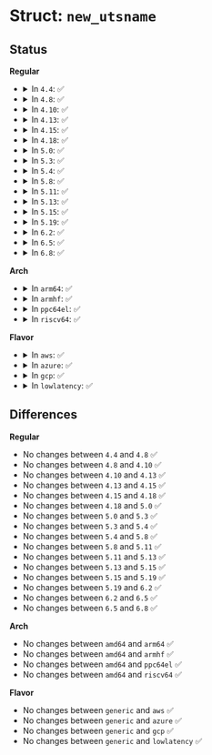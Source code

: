 # Struct: <code>new_utsname</code>

## Status
<b>Regular</b>
<ul>
<li>
<details>
<summary>In <code>4.4</code>: ✅</summary>

```c
struct new_utsname {
    char sysname[65];
    char nodename[65];
    char release[65];
    char version[65];
    char machine[65];
    char domainname[65];
};
```
</details>
</li>
<li>
<details>
<summary>In <code>4.8</code>: ✅</summary>

```c
struct new_utsname {
    char sysname[65];
    char nodename[65];
    char release[65];
    char version[65];
    char machine[65];
    char domainname[65];
};
```
</details>
</li>
<li>
<details>
<summary>In <code>4.10</code>: ✅</summary>

```c
struct new_utsname {
    char sysname[65];
    char nodename[65];
    char release[65];
    char version[65];
    char machine[65];
    char domainname[65];
};
```
</details>
</li>
<li>
<details>
<summary>In <code>4.13</code>: ✅</summary>

```c
struct new_utsname {
    char sysname[65];
    char nodename[65];
    char release[65];
    char version[65];
    char machine[65];
    char domainname[65];
};
```
</details>
</li>
<li>
<details>
<summary>In <code>4.15</code>: ✅</summary>

```c
struct new_utsname {
    char sysname[65];
    char nodename[65];
    char release[65];
    char version[65];
    char machine[65];
    char domainname[65];
};
```
</details>
</li>
<li>
<details>
<summary>In <code>4.18</code>: ✅</summary>

```c
struct new_utsname {
    char sysname[65];
    char nodename[65];
    char release[65];
    char version[65];
    char machine[65];
    char domainname[65];
};
```
</details>
</li>
<li>
<details>
<summary>In <code>5.0</code>: ✅</summary>

```c
struct new_utsname {
    char sysname[65];
    char nodename[65];
    char release[65];
    char version[65];
    char machine[65];
    char domainname[65];
};
```
</details>
</li>
<li>
<details>
<summary>In <code>5.3</code>: ✅</summary>

```c
struct new_utsname {
    char sysname[65];
    char nodename[65];
    char release[65];
    char version[65];
    char machine[65];
    char domainname[65];
};
```
</details>
</li>
<li>
<details>
<summary>In <code>5.4</code>: ✅</summary>

```c
struct new_utsname {
    char sysname[65];
    char nodename[65];
    char release[65];
    char version[65];
    char machine[65];
    char domainname[65];
};
```
</details>
</li>
<li>
<details>
<summary>In <code>5.8</code>: ✅</summary>

```c
struct new_utsname {
    char sysname[65];
    char nodename[65];
    char release[65];
    char version[65];
    char machine[65];
    char domainname[65];
};
```
</details>
</li>
<li>
<details>
<summary>In <code>5.11</code>: ✅</summary>

```c
struct new_utsname {
    char sysname[65];
    char nodename[65];
    char release[65];
    char version[65];
    char machine[65];
    char domainname[65];
};
```
</details>
</li>
<li>
<details>
<summary>In <code>5.13</code>: ✅</summary>

```c
struct new_utsname {
    char sysname[65];
    char nodename[65];
    char release[65];
    char version[65];
    char machine[65];
    char domainname[65];
};
```
</details>
</li>
<li>
<details>
<summary>In <code>5.15</code>: ✅</summary>

```c
struct new_utsname {
    char sysname[65];
    char nodename[65];
    char release[65];
    char version[65];
    char machine[65];
    char domainname[65];
};
```
</details>
</li>
<li>
<details>
<summary>In <code>5.19</code>: ✅</summary>

```c
struct new_utsname {
    char sysname[65];
    char nodename[65];
    char release[65];
    char version[65];
    char machine[65];
    char domainname[65];
};
```
</details>
</li>
<li>
<details>
<summary>In <code>6.2</code>: ✅</summary>

```c
struct new_utsname {
    char sysname[65];
    char nodename[65];
    char release[65];
    char version[65];
    char machine[65];
    char domainname[65];
};
```
</details>
</li>
<li>
<details>
<summary>In <code>6.5</code>: ✅</summary>

```c
struct new_utsname {
    char sysname[65];
    char nodename[65];
    char release[65];
    char version[65];
    char machine[65];
    char domainname[65];
};
```
</details>
</li>
<li>
<details>
<summary>In <code>6.8</code>: ✅</summary>

```c
struct new_utsname {
    char sysname[65];
    char nodename[65];
    char release[65];
    char version[65];
    char machine[65];
    char domainname[65];
};
```
</details>
</li>
</ul>
<b>Arch</b>
<ul>
<li>
<details>
<summary>In <code>arm64</code>: ✅</summary>

```c
struct new_utsname {
    char sysname[65];
    char nodename[65];
    char release[65];
    char version[65];
    char machine[65];
    char domainname[65];
};
```
</details>
</li>
<li>
<details>
<summary>In <code>armhf</code>: ✅</summary>

```c
struct new_utsname {
    char sysname[65];
    char nodename[65];
    char release[65];
    char version[65];
    char machine[65];
    char domainname[65];
};
```
</details>
</li>
<li>
<details>
<summary>In <code>ppc64el</code>: ✅</summary>

```c
struct new_utsname {
    char sysname[65];
    char nodename[65];
    char release[65];
    char version[65];
    char machine[65];
    char domainname[65];
};
```
</details>
</li>
<li>
<details>
<summary>In <code>riscv64</code>: ✅</summary>

```c
struct new_utsname {
    char sysname[65];
    char nodename[65];
    char release[65];
    char version[65];
    char machine[65];
    char domainname[65];
};
```
</details>
</li>
</ul>
<b>Flavor</b>
<ul>
<li>
<details>
<summary>In <code>aws</code>: ✅</summary>

```c
struct new_utsname {
    char sysname[65];
    char nodename[65];
    char release[65];
    char version[65];
    char machine[65];
    char domainname[65];
};
```
</details>
</li>
<li>
<details>
<summary>In <code>azure</code>: ✅</summary>

```c
struct new_utsname {
    char sysname[65];
    char nodename[65];
    char release[65];
    char version[65];
    char machine[65];
    char domainname[65];
};
```
</details>
</li>
<li>
<details>
<summary>In <code>gcp</code>: ✅</summary>

```c
struct new_utsname {
    char sysname[65];
    char nodename[65];
    char release[65];
    char version[65];
    char machine[65];
    char domainname[65];
};
```
</details>
</li>
<li>
<details>
<summary>In <code>lowlatency</code>: ✅</summary>

```c
struct new_utsname {
    char sysname[65];
    char nodename[65];
    char release[65];
    char version[65];
    char machine[65];
    char domainname[65];
};
```
</details>
</li>
</ul>

## Differences
<b>Regular</b>
<ul>
<li>
No changes between <code>4.4</code> and <code>4.8</code> ✅
</li>
<li>
No changes between <code>4.8</code> and <code>4.10</code> ✅
</li>
<li>
No changes between <code>4.10</code> and <code>4.13</code> ✅
</li>
<li>
No changes between <code>4.13</code> and <code>4.15</code> ✅
</li>
<li>
No changes between <code>4.15</code> and <code>4.18</code> ✅
</li>
<li>
No changes between <code>4.18</code> and <code>5.0</code> ✅
</li>
<li>
No changes between <code>5.0</code> and <code>5.3</code> ✅
</li>
<li>
No changes between <code>5.3</code> and <code>5.4</code> ✅
</li>
<li>
No changes between <code>5.4</code> and <code>5.8</code> ✅
</li>
<li>
No changes between <code>5.8</code> and <code>5.11</code> ✅
</li>
<li>
No changes between <code>5.11</code> and <code>5.13</code> ✅
</li>
<li>
No changes between <code>5.13</code> and <code>5.15</code> ✅
</li>
<li>
No changes between <code>5.15</code> and <code>5.19</code> ✅
</li>
<li>
No changes between <code>5.19</code> and <code>6.2</code> ✅
</li>
<li>
No changes between <code>6.2</code> and <code>6.5</code> ✅
</li>
<li>
No changes between <code>6.5</code> and <code>6.8</code> ✅
</li>
</ul>
<b>Arch</b>
<ul>
<li>
No changes between <code>amd64</code> and <code>arm64</code> ✅
</li>
<li>
No changes between <code>amd64</code> and <code>armhf</code> ✅
</li>
<li>
No changes between <code>amd64</code> and <code>ppc64el</code> ✅
</li>
<li>
No changes between <code>amd64</code> and <code>riscv64</code> ✅
</li>
</ul>
<b>Flavor</b>
<ul>
<li>
No changes between <code>generic</code> and <code>aws</code> ✅
</li>
<li>
No changes between <code>generic</code> and <code>azure</code> ✅
</li>
<li>
No changes between <code>generic</code> and <code>gcp</code> ✅
</li>
<li>
No changes between <code>generic</code> and <code>lowlatency</code> ✅
</li>
</ul>
